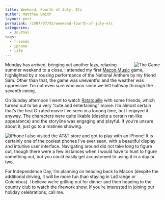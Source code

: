 ```yaml
---
title: Weekend, Fourth of July, Etc
author: Matthew Smith
layout: post
permalink: /2007/07/02/weekend-fourth-of-july-etc
categories:
  - Journal
tags:
  - friends
  - iphone
  - life
---
```

<a href="http://digivation.net/2007/07/02/weekend-fourth-of-july-etc/the-game/" rel="attachment wp-att-264" title="The Game"><img src="http://digivation.net/wp-content/uploads/2007/07/06-30-07_2009.thumbnail.jpg" alt="The Game" align="right" /></a>Monday has arrived, bringing yet another lazy, relaxing summer weekend to a close. I attended my first [Macon Music][1] game, highlighted by a rousing performance of the National Anthem by my friend Sam. Other than that, the game was uneventful and the weather was oppressive. I&#8217;m not even sure who won since we left halfway through the seventh inning.

On Sunday afternoon I went to watch [Ratatouille][2] with some friends, which turned out to be a very &#8220;cute and entertaining&#8221; movie. I&#8217;m almost certain that&#8217;s the first G-rated movie I&#8217;ve seen in a looong time, but I enjoyed it anyway. The characters were quite likable (despite a certain rat-like appearance) and the storyline was engaging and playful. If you&#8217;re unsure about it, just go to a matinée showing.

<a href="http://digivation.net/2007/07/02/weekend-fourth-of-july-etc/iphone-2/" rel="attachment wp-att-265" title="iPhone"><img src="http://digivation.net/wp-content/uploads/2007/07/07-01-07_1411.thumbnail.jpg" alt="iPhone" align="left" /></a>I also visited the AT&T store and got to play with an iPhone! It is certainly one of the coolest phones I&#8217;ve ever seen, with a beautiful display and intuitive user interface. Navigating around did not take long to figure out, though there were a few instances when I would have to hunt to figure something out, but you could easily get accustomed to using it in a day or two.

For Independence Day, I&#8217;m planning on heading back to Macon (despite the additional driving, it will be more fun than staying in LaGrange or Columbus). I believe we&#8217;re grilling out for dinner and then heading to the country club to watch the firework show. If you&#8217;re interested in joining our holiday celebrations, call me.

 [1]: http://www.maconbaseball.com
 [2]: http://www.disney.go.com/disneypictures/ratatouille/